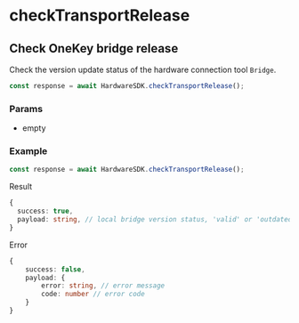 # checkTransportRelease

## Check OneKey bridge release

Check the version update status of the hardware connection tool `Bridge`.

```typescript
const response = await HardwareSDK.checkTransportRelease();
```

### Params

* empty

### Example

```typescript
const response = await HardwareSDK.checkTransportRelease();
```

Result

```typescript
{
  success: true,
  payload: string, // local bridge version status, 'valid' or 'outdated'
}
```

Error

```typescript
{
    success: false,
    payload: {
        error: string, // error message
        code: number // error code
    }
}
```
